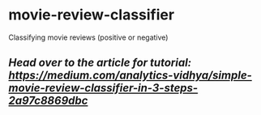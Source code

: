 # movie-review-classifier
Classifying movie reviews (positive or negative)

## *Head over to the article for tutorial: https://medium.com/analytics-vidhya/simple-movie-review-classifier-in-3-steps-2a97c8869dbc*
